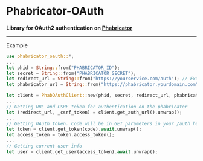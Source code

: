 # Phabricator-OAuth

**Library for OAuth2 authentication on [Phabricator](https://www.phacility.com/phabricator/)**

---

Example
```rust
use phabricator_oauth::*;
...
let phid = String::from("PHABRICATOR_ID");
let secret = String::from("PHABRICATOR_SECRET");
let redirect_url = String::from("https://yourservice.com/auth"); // Exactly like in oauth settings on phabricator
let phabricator_url = String::from("https://phabricator.yourdomain.com");

let client = PhabOAuthClient::new(phid, secret, redirect_url, phabricator_url).unwrap();
...
// Getting URL and CSRF token for authentication on the phabricator
let (redirect_url, _csrf_token) = client.get_auth_url().unwrap();
...
// Getting OAuth token. Code will be in GET parameters in your /auth handler
let token = client.get_token(code).await.unwrap();
let access_token = token.access_token();
...
// Getting current user info
let user = client.get_user(access_token).await.unwrap();
```
